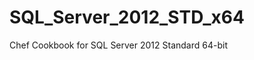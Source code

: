 SQL_Server_2012_STD_x64
=======================

Chef Cookbook for SQL Server 2012 Standard 64-bit 

